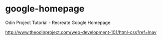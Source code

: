 # google-homepage

Odin Project Tutorial - Recreate Google Homepage

http://www.theodinproject.com/web-development-101/html-css?ref=lnav